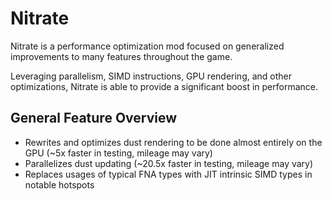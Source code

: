 ﻿# Nitrate

Nitrate is a performance optimization mod focused on generalized improvements to many features throughout the game.

Leveraging parallelism, SIMD instructions, GPU rendering, and other optimizations, Nitrate is able to provide a significant boost in performance.

## General Feature Overview

- Rewrites and optimizes dust rendering to be done almost entirely on the GPU (~5x faster in testing, mileage may vary)
- Parallelizes dust updating (~20.5x faster in testing, mileage may vary)
- Replaces usages of typical FNA types with JIT intrinsic SIMD types in notable hotspots
